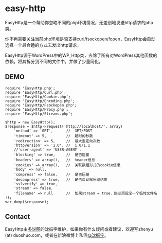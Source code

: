 easy-http
=========

EasyHttp是一个帮助你忽略不同的php环境情况，无差别地发送http请求的php类。

你不再需要关注当前php环境是否支持curl/fsockopen/fopen，EasyHttp会自动选择一个最合适的方式去发出http请求。

EasyHttp源于WordPress中的WP_Http类，去除了所有对WordPress其他函数的依赖，将其拆分到不同的文件中，并做了少量简化。

## DEMO
    require 'EasyHttp.php';
    require 'EasyHttp/Curl.php';
    require 'EasyHttp/Cookie.php';
    require 'EasyHttp/Encoding.php';
    require 'EasyHttp/Fsockopen.php';
    require 'EasyHttp/Proxy.php';
    require 'EasyHttp/Streams.php';
    
    $http = new EasyHttp();
    $response = $http->request('http://localhost/', array(
		'method' => 'GET',		//	GET/POST
		'timeout' => 5,			//	超时的秒数
		'redirection' => 5,		//	最大重定向次数
		'httpversion' => '1.0',	//	1.0/1.1
		//'user-agent' => 'USER-AGENT',		
		'blocking' => true,		//	是否阻塞
		'headers' => array(),	//	header信息
		'cookies' => array(),	//	关联数组形式的cookie信息
		'body' => null,
		'compress' => false,	//	是否压缩
		'decompress' => true,	//	是否自动解压缩结果
		'sslverify' => true,
		'stream' => false,
		'filename' => null		//	如果stream = true，则必须设定一个临时文件名
	));
    var_dump($response);

## Contact
EasyHttp由[多说网](http://duoshuo.com/)的沈振宇维护，如果你有什么疑问或者建议，欢迎写zhenyu (at) duoshuo.com，或者在新浪微博上私信[@沈振宇](http://weibo.com/shenzhenyu)。
